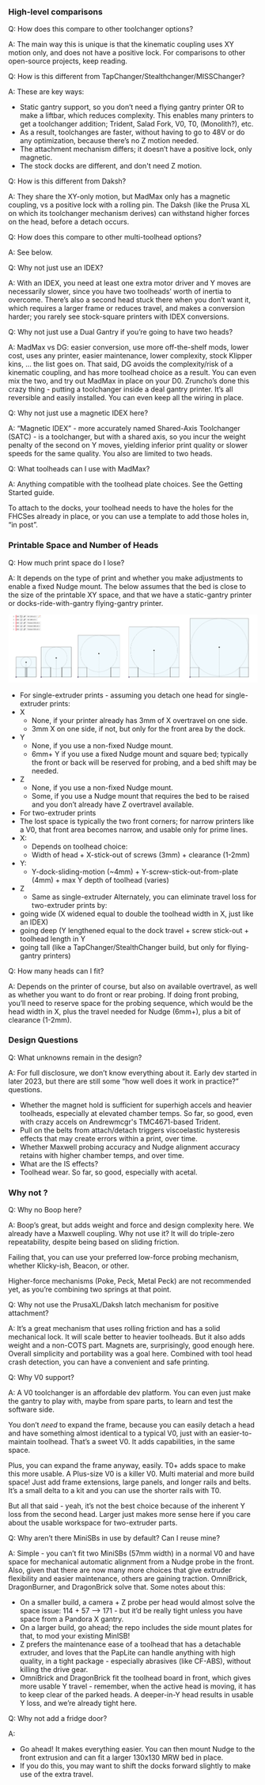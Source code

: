 ### High-level comparisons

Q: How does this compare to other toolchanger options?

A: The main way this is unique is that the kinematic coupling uses XY motion only, and does not have a positive lock.  For comparisons to other open-source projects, keep reading.

Q: How is this different from TapChanger/Stealthchanger/MISSChanger?

A: These are key ways:
* Static gantry support, so you don’t need a flying gantry printer OR to make a liftbar, which reduces complexity.
	This enables many printers to get a toolchanger addition; Trident, Salad Fork, V0, T0, (Monolith?), etc.
 * As a result, toolchanges are faster, without having to go to 48V or do any optimization, because there’s no Z motion needed.
* The attachment mechanism differs; it doesn’t have a positive lock, only magnetic.
* The stock docks are different, and don't need Z motion.

Q: How is this different from Daksh?

A: They share the XY-only motion, but MadMax only has a magnetic coupling, vs a positive lock with a rolling pin.  The Daksh (like the Prusa XL on which its toolchanger mechanism derives) can withstand higher forces on the head, before a detach occurs.

Q: How does this compare to other multi-toolhead options?

A: See below.

Q: Why not just use an IDEX?

A: With an IDEX, you need at least one extra motor driver and Y moves are necessarily slower, since you have two toolheads’ worth of inertia to overcome.  There’s also a second head stuck there when you don’t want it, which requires a larger frame or reduces travel, and makes a conversion harder; you rarely see stock-square printers with IDEX conversions.

Q: Why not just use a Dual Gantry if you’re going to have two heads?

A: MadMax vs DG: easier conversion, use more off-the-shelf mods, lower cost, uses any printer, easier maintenance, lower complexity, stock Klipper kins, … the list goes on.  That said, DG avoids the complexity/risk of a kinematic coupling, and has more toolhead choice as a result.
You can even mix the two, and try out MadMax in place on your D0.  Zruncho’s done this crazy thing - putting a toolchanger inside a deal gantry printer.  It’s all reversible and easily installed.  You can even keep all the wiring in place.

Q: Why not just use a magnetic IDEX here?

A: “Magnetic IDEX” - more accurately named Shared-Axis Toolchanger (SATC) - is a toolchanger, but with a shared axis, so you incur the weight penalty of the second on Y moves, yielding inferior print quality or slower speeds for the same quality. You also are limited to two heads.

Q: What toolheads can I use with MadMax?

A: Anything compatible with the toolhead plate choices. See the Getting Started guide.

To attach to the docks, your toolhead needs to have the holes for the FHCSes already in place, or you can use a template to add those holes in, “in post”.

### Printable Space and Number of Heads
Q: How much print space do I lose?

A: It depends on the type of print and whether you make adjustments to enable a fixed Nudge mount.
The below assumes that the bed is close to the size of the printable XY space, and that we have a static-gantry printer or docks-ride-with-gantry flying-gantry printer.

![](Renders/Printable_Space.png)

* For single-extruder prints - assuming you detach one head for single-extruder prints:
 * X
   * None, if your printer already has 3mm of X overtravel on one side.
   * 3mm X on one side, if not, but only for the front area by the dock.
 * Y
   * None, if you use a non-fixed Nudge mount.
   * 6mm+ Y if you use a fixed Nudge mount and square bed; typically the front or back will be reserved for probing, and a bed shift may be needed.
 * Z
   * None, if you use a non-fixed Nudge mount.
   * Some, if you use a Nudge mount that requires the bed to be raised and you don’t already have Z overtravel available.
* For two-extruder prints
 * The lost space is typically the two front corners; for narrow printers like a V0, that front area becomes narrow, and usable only for prime lines.
 * X:
   * Depends on toolhead choice:
   * Width of head + X-stick-out of screws (3mm) + clearance (1-2mm)
 * Y:
   * Y-dock-sliding-motion (~4mm) + Y-screw-stick-out-from-plate (4mm) + max Y depth of toolhead (varies)
 * Z
   * Same as single-extruder
Alternately, you can eliminate travel loss for two-extruder prints by:
* going wide (X widened equal to double the toolhead width in X, just like an IDEX)
* going deep (Y lengthened equal to the dock travel + screw stick-out + toolhead length in Y
* going tall (like a TapChanger/StealthChanger build, but only for flying-gantry printers)

Q: How many heads can I fit?

A: Depends on the printer of course, but also on available overtravel, as well as whether you want to do front or rear probing.  If doing front probing, you’ll need to reserve space for the probing sequence, which would be the head width in X, plus the travel needed for Nudge (6mm+), plus a bit of clearance (1-2mm).

### Design Questions

Q: What unknowns remain in the design?

A: For full disclosure, we don’t know everything about it.  Early dev started in later 2023, but there are still some “how well does it work in practice?” questions.
* Whether the magnet hold is sufficient for superhigh accels and heavier toolheads, especially at elevated chamber temps.  So far, so good, even with crazy accels on Andrewmcgr's TMC4671-based Trident.
* Pull on the belts from attach/detach triggers viscoelastic hysteresis effects that may create errors within a print, over time.
* Whether Maxwell probing accuracy and Nudge alignment accuracy retains with higher chamber temps, and over time.
* What are the IS effects?
* Toolhead wear.  So far, so good, especially with acetal.

### Why not <X>?

Q: Why no Boop here?

A: Boop’s great, but adds weight and force and design complexity here.  We already have a Maxwell coupling.  Why not use it?  It will do triple-zero repeatability, despite being based on sliding friction.

Failing that, you can use your preferred low-force probing mechanism, whether Klicky-ish, Beacon, or other.

Higher-force mechanisms (Poke, Peck, Metal Peck) are not recommended yet, as you’re combining two springs at that point.

Q: Why not use the PrusaXL/Daksh latch mechanism for positive attachment?

A: It’s a great mechanism that uses rolling friction and has a solid mechanical lock.   It will scale better to heavier toolheads. But it also adds weight and a non-COTS part.
Magnets are, surprisingly, good enough here.  Overall simplicity and portability was a goal here.  Combined with tool head crash detection, you can have a convenient and safe printing.

Q: Why V0 support?

A: A V0 toolchanger is an affordable dev platform.  You can even just make the gantry to play with, maybe from spare parts, to learn and test the software side.

You don’t *need* to expand the frame, because you can easily detach a head and have something almost identical to a typical V0, just with an easier-to-maintain toolhead.  That’s a sweet V0.  It adds capabilities, in the same space.

Plus, you can expand the frame anyway, easily.  T0+ adds space to make this more usable.  A Plus-size V0 is a killer V0.  Multi material and more build space!  Just add frame extensions, large panels, and longer rails and belts.  It’s a small delta to a kit and you can use the shorter rails with T0.

But all that said - yeah, it’s not the best choice because of the inherent Y loss from the second head.  Larger just makes more sense here if you care about the usable workspace for two-extruder parts.

Q: Why aren’t there MiniSBs in use by default?  Can I reuse mine?

A: Simple - you can’t fit two MiniSBs (57mm width) in a normal V0 and have space for mechanical automatic alignment from a Nudge probe in the front.  Also, given that there are now many more choices that give extruder flexibility and easier maintenance, others are gaining traction.  OmniBrick, DragonBurner, and DragonBrick solve that.
Some notes about this:
* On a smaller build, a camera + Z probe per head would almost solve the space issue: 114 + 57 —> 171 - but it’d be really tight unless you have space from a Pandora X gantry.
* On a larger build, go ahead; the repo includes the side mount plates for that, to mod your existing MinISB!
* Z prefers the maintenance ease of a toolhead that has a detachable extruder, and loves that the PapLite can handle anything with high quality, in a tight package - especially abrasives (like CF-ABS), without killing the drive gear.
* OmniBrick and DragonBrick fit the toolhead board in front, which gives more usable Y travel - remember, when the active head is moving, it has to keep clear of the parked heads.  A deeper-in-Y head results in usable Y loss, and we’re already tight here.

Q: Why not add a fridge door?

A:
* Go ahead!  It makes everything easier.  You can then mount Nudge to the front extrusion and can fit a larger 130x130 MRW bed in place.
* If you do this, you may want to shift the docks forward slightly to make use of the extra travel.